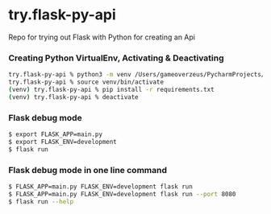 # try.flask-py-api
Repo for trying out Flask with Python for creating an Api

### Creating Python VirtualEnv, Activating & Deactivating
```bash
try.flask-py-api % python3 -m venv /Users/gameoverzeus/PycharmProjects/try.flask-py-api/venv
try.flask-py-api % source venv/bin/activate
(venv) try.flask-py-api % pip install -r requirements.txt 
(venv) try.flask-py-api % deactivate
```

### Flask debug mode
```bash
$ export FLASK_APP=main.py
$ export FLASK_ENV=development
$ flask run
```

### Flask debug mode in one line command
```bash
$ FLASK_APP=main.py FLASK_ENV=development flask run
$ FLASK_APP=main.py FLASK_ENV=development flask run --port 8080
$ flask run --help
```
